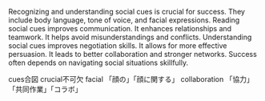 Recognizing and understanding social cues is crucial for success. They include body language, tone of voice, and facial expressions. Reading social cues improves communication. It enhances relationships and teamwork. It helps avoid misunderstandings and conflicts. Understanding social cues improves negotiation skills. It allows for more effective persuasion. It leads to better collaboration and stronger networks. Success often depends on navigating social situations skillfully.

cues合図
crucial不可欠
facial 「顔の」「顔に関する」
collaboration  「協力」「共同作業」「コラボ」